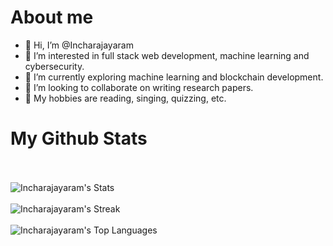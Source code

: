 # About me 

- 👋 Hi, I’m @Incharajayaram
- 👀 I’m interested in full stack web development, machine learning and cybersecurity.
- 🌱 I’m currently exploring machine learning and blockchain development.
- 💞️ I’m looking to collaborate on writing research papers.
- 🌟 My hobbies are reading, singing, quizzing, etc.

<!---
Incharajayaram/Incharajayaram is a ✨ special ✨ repository because its `README.md` (this file) appears on your GitHub profile.
You can click the Preview link to take a look at your changes.

--->
# My Github Stats

<br></br>
![Incharajayaram's Stats](https://github-readme-stats.vercel.app/api?username=Incharajayaram&theme=vue-dark&show_icons=true&hide_border=true&count_private=true)
<br></br>
![Incharajayaram's Streak](https://github-readme-streak-stats.herokuapp.com/?user=Incharajayaram&theme=vue-dark&hide_border=true)
<br></br>
![Incharajayaram's Top Languages](https://github-readme-stats.vercel.app/api/top-langs/?username=Incharajayaram&theme=vue-dark&show_icons=true&hide_border=true&layout=compact)
<br></br>

